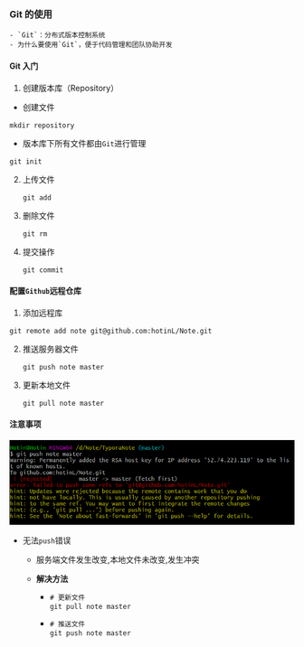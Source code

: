 ### Git 的使用

	- `Git`：分布式版本控制系统
	- 为什么要使用`Git`，便于代码管理和团队协助开发

#### Git 入门

1.  创建版本库（Repository）

   - 创建文件

   ```shell
   mkdir repository
   ```

   - 版本库下所有文件都由`Git`进行管理

   ```shell
   git init
   ```

2. 上传文件

   ```shell
   git add
   ```

3. 删除文件

   ```shell
   git rm 
   ```

4. 提交操作

   ```shell
   git commit
   ```

#### 配置`Github`远程仓库

1.  添加远程库

   ```shell
   git remote add note git@github.com:hotinL/Note.git
   ```

2. 推送服务器文件

   ```shell
   git push note master
   ```

3. 更新本地文件

   ```shell
   git pull note master
   ```


#### 注意事项

![](git使用.assets/1574740925.png)

- 无法`push`错误

  - 服务端文件发生改变,本地文件未改变,发生冲突

  - **解决方法**

    - ```shell
      # 更新文件
      git pull note master
      ```

    - ```shell
      # 推送文件
      git push note master
      ```



